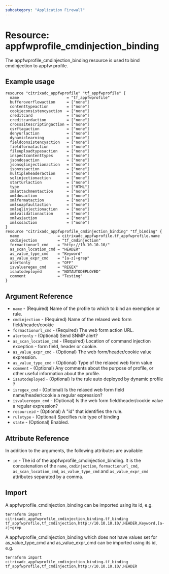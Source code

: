 ```yaml
---
subcategory: "Application Firewall"
---
```


# Resource: appfwprofile_cmdinjection_binding

The appfwprofile_cmdinjection_binding resource is used to bind cmdinjection to appfw profile.


## Example usage

```hcl
resource "citrixadc_appfwprofile" "tf_appfwprofile" {
  name                     = "tf_appfwprofile"
  bufferoverflowaction     = ["none"]
  contenttypeaction        = ["none"]
  cookieconsistencyaction  = ["none"]
  creditcard               = ["none"]
  creditcardaction         = ["none"]
  crosssitescriptingaction = ["none"]
  csrftagaction            = ["none"]
  denyurlaction            = ["none"]
  dynamiclearning          = ["none"]
  fieldconsistencyaction   = ["none"]
  fieldformataction        = ["none"]
  fileuploadtypesaction    = ["none"]
  inspectcontenttypes      = ["none"]
  jsondosaction            = ["none"]
  jsonsqlinjectionaction   = ["none"]
  jsonxssaction            = ["none"]
  multipleheaderaction     = ["none"]
  sqlinjectionaction       = ["none"]
  starturlaction           = ["none"]
  type                     = ["HTML"]
  xmlattachmentaction      = ["none"]
  xmldosaction             = ["none"]
  xmlformataction          = ["none"]
  xmlsoapfaultaction       = ["none"]
  xmlsqlinjectionaction    = ["none"]
  xmlvalidationaction      = ["none"]
  xmlwsiaction             = ["none"]
  xmlxssaction             = ["none"]
}
resource "citrixadc_appfwprofile_cmdinjection_binding" "tf_binding" {
  name                 = citrixadc_appfwprofile.tf_appfwprofile.name
  cmdinjection         = "tf_cmdinjection"
  formactionurl_cmd    = "http://10.10.10.10/"
  as_scan_location_cmd = "HEADER"
  as_value_type_cmd    = "Keyword"
  as_value_expr_cmd    = "[a-z]+grep"
  alertonly            = "OFF"
  isvalueregex_cmd     = "REGEX"
  isautodeployed       = "NOTAUTODEPLOYED"
  comment              = "Testing"
}
```


## Argument Reference

* `name` - (Required) Name of the profile to which to bind an exemption or rule.
* `cmdinjection` - (Required) Name of the relaxed web form field/header/cookie
* `formactionurl_cmd` - (Required) The web form action URL.
* `alertonly` - (Optional) Send SNMP alert?
* `as_scan_location_cmd` - (Required) Location of command injection exception - form field, header or cookie.
* `as_value_expr_cmd` - (Optional) The web form/header/cookie value expression.
* `as_value_type_cmd` - (Optional) Type of the relaxed web form value
* `comment` - (Optional) Any comments about the purpose of profile, or other useful information about the profile.
* `isautodeployed` - (Optional) Is the rule auto deployed by dynamic profile ?
* `isregex_cmd` - (Optional) Is the relaxed web form field name/header/cookie a regular expression?
* `isvalueregex_cmd` - (Optional) Is the web form field/header/cookie value a regular expression?
* `resourceid` - (Optional) A "id" that identifies the rule.
* `ruletype` - (Optional) Specifies rule type of binding
* `state` - (Optional) Enabled.


## Attribute Reference

In addition to the arguments, the following attributes are available:

* `id` - The id of the appfwprofile_cmdinjection_binding. It is the concatenation of the `name`, `cmdinjection`, `formactionurl_cmd`, `as_scan_location_cmd`, `as_value_type_cmd` and `as_value_expr_cmd` attributes separated by a comma.


## Import

A appfwprofile_cmdinjection_binding can be imported using its id, e.g.

```shell
terraform import citrixadc_appfwprofile_cmdinjection_binding.tf_binding tf_appfwprofile,tf_cmdinjection,http://10.10.10.10/,HEADER,Keyword,[a-z]+grep
```

A appfwprofile_cmdinjection_binding which does not have values set for as_value_type_cmd and as_value_expr_cmd can be imported using its id, e.g.

```shell
terraform import citrixadc_appfwprofile_cmdinjection_binding.tf_binding tf_appfwprofile,tf_cmdinjection,http://10.10.10.10/,HEADER
```
